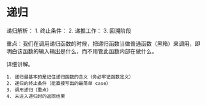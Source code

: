 # **递归**

递归解析：
    1. 终止条件： 
    2. 递推工作：
    3. 回溯阶段

重点：我们在调用递归函数的时候，把递归函数当做普通函数（黑箱）来调用，即明白该函数的输入输出是什么，而不用管此函数内部在做什么。

详细讲解。

    1. 递归最基本的是记住递归函数的含义（务必牢记函数定义）
    2. 递归的终止条件（能直接写出的最简单 case）
    3. 调用递归（重点）
    4. 未进入递归时的返回结果